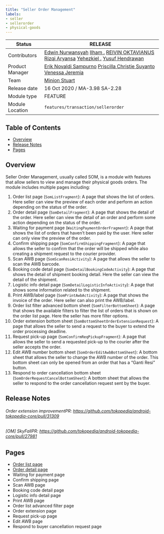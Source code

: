 ```yaml
---
title: "Seller Order Management"
labels:
- seller
- sellerorder
- physical-goods
---
```



| **Status** | <!--start status:GREEN-->RELEASE<!--end status-->  |
| --- | --- |
| Contributors | [Edwin Nurwansyah](https://tokopedia.atlassian.net/wiki/people/622e71a875f257006a98bab9?ref=confluence) [Ilham .](https://tokopedia.atlassian.net/wiki/people/5de4d2148743750d00b7cc12?ref=confluence) [REIVIN OKTAVIANUS](https://tokopedia.atlassian.net/wiki/people/5dae89dab86cd40c2da5ad2f?ref=confluence) [Rizqi Aryansa](https://tokopedia.atlassian.net/wiki/people/5e25ee87006fae0ca232e1ac?ref=confluence) [Yehezkiel .](https://tokopedia.atlassian.net/wiki/people/5c94aa7a7792242c8613ad14?ref=confluence) [Yusuf Hendrawan](https://tokopedia.atlassian.net/wiki/people/5df336f3f4ab290ecfc64169?ref=confluence)  |
| Product Manager | [Erik Novaldi Sampurno](https://tokopedia.atlassian.net/wiki/people/622e70525b6d710070a01bed?ref=confluence) [Priscilla Christie Suyanto](https://tokopedia.atlassian.net/wiki/people/60865011248ef6007359be97?ref=confluence) [Venessa Jeremia](https://tokopedia.atlassian.net/wiki/people/5ce4e9c983de300fe5d546d7?ref=confluence)  |
| Team | [Minion Stuart](https://tokopedia.atlassian.net/people/team/eeba862a-bd9d-472c-b901-415b15b1a37e?ref=directory&src=peopleMenu) |
| Release date | 16 Oct 2020 / <!--start status:GREY-->MA-3.98<!--end status--> <!--start status:GREY-->SA-2.28<!--end status-->  |
| Module type |  <!--start status:YELLOW-->FEATURE<!--end status--> |
| Module Location | `features/transaction/sellerorder` |

## Table of Contents

- [Overview](https://tokopedia.atlassian.net/wiki/spaces/PA/pages/2205232327/Seller+Order+Management#%5BhardBreak%5DOverview)
- [Release Notes](https://tokopedia.atlassian.net/wiki/spaces/PA/pages/2205232327/Seller+Order+Management#Release-Notes)
- [Pages](https://tokopedia.atlassian.net/wiki/spaces/PA/pages/2205232327/Seller+Order+Management#Pages)

## Overview

Seller Order Management, usually called SOM, is a module with features that allow sellers to view and manage their physical goods orders. The module includes multiple pages including:

1. Order list page (`SomListFragment`): A page that shows the list of orders. Here seller can view the preview of each order and perform an action depending on the status of the order.
2. Order detail page (`SomDetailFragment`): A page that shows the detail of the order. Here seller can view the detail of an order and perform some action depending on the status of the order.
3. Waiting for payment page (`WaitingPaymentOrderFragment`): A page that shows the list of orders that haven’t been paid by the user. Here seller can only view the preview of the order.
4. Confirm shipping page (`SomConfirmShippingFragment`): A page that allows the seller to confirm that the order will be shipped while also creating a shipment request to the courier provider.
5. Scan AWB page (`SomScanResiActivity`): A page that allows the seller to scan the AWB barcode.
6. Booking code detail page (`SomDetailBookingCodeActivity`): A page that shows the detail of shipment booking detail. Here the seller can view the detail of the shipment.
7. Logistic info detail page (`SomDetailLogisticInfoActivity`): A page that shows some information related to the shipment.
8. Print AWB/label page (`SomPrintAwbActivity`): A page that shows the invoice of the order. Here seller can also print the AWB/label.
9. Order list filter advanced bottom sheet (`SomFilterBottomSheet`): A page that shows the available filters to filter the list of orders that is shown on the order list page. Here the seller has more filter options.
10. Order extension bottom sheet (`SomBottomSheetOrderExtensionRequest`): A page that allows the seller to send a request to the buyer to extend the order processing deadline.
11. Request pick-up page (`SomConfirmReqPickupFragment`): A page that allows the seller to send a requested pick-up to the courier after the seller accepts the order.
12. Edit AWB number bottom sheet (`SomOrderEditAwbBottomSheet`): A bottom sheet that allows the seller to change the AWB number of the order. This bottom sheet can only be opened from an order that has a “Ganti Resi” button.
13. Respond to order cancellation bottom sheet (`SomOrderRequestCancelBottomSheet`): A bottom sheet that allows the seller to respond to the order cancellation request sent by the buyer.

## Release Notes

<!--start expand:27 January 2023 (MA-3.207 & SA-2.137)-->
###### Order extension improvementPR: <https://github.com/tokopedia/android-tokopedia-core/pull/31309>
<!--end expand-->

<!--start expand:5 August 2022 (MA-3.187 & SA-2.117)-->
###### [OM] SkyFallPR: <https://github.com/tokopedia/android-tokopedia-core/pull/27981>
<!--end expand-->

## **Pages**

- [Order list page](/wiki/spaces/PA/pages/2205232373/Order+List)
- [Order detail page](/wiki/spaces/PA/pages/2222952085/Order+Detail)
- Waiting for payment page
- Confirm shipping page
- Scan AWB page
- Booking code detail page
- Logistic info detail page
- Print AWB page
- Order list advanced filter page
- Order extension page
- Request pick-up page
- Edit AWB page
- Respond to buyer cancellation request page
